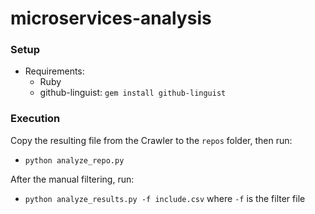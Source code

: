 # microservices-analysis

### Setup
- Requirements:
	- Ruby
	- github-linguist: ```gem install github-linguist```

### Execution
Copy the resulting file from the Crawler to the ```repos``` folder, then run:
- ```python analyze_repo.py```

After the manual filtering, run:
- ```python analyze_results.py -f include.csv``` where ```-f``` is the filter file